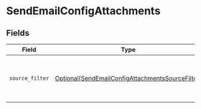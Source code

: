 # SendEmailConfigAttachments


## Fields

| Field                                                                                                             | Type                                                                                                              | Required                                                                                                          | Description                                                                                                       |
| ----------------------------------------------------------------------------------------------------------------- | ----------------------------------------------------------------------------------------------------------------- | ----------------------------------------------------------------------------------------------------------------- | ----------------------------------------------------------------------------------------------------------------- |
| `source_filter`                                                                                                   | [Optional[SendEmailConfigAttachmentsSourceFilter]](../../models/shared/sendemailconfigattachmentssourcefilter.md) | :heavy_minus_sign:                                                                                                | Specify filters to match file entities related to main entity                                                     |